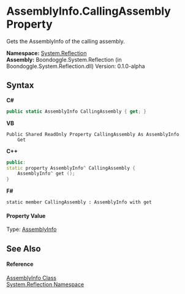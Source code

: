 # AssemblyInfo.CallingAssembly Property 
 

Gets the AssemblyInfo of the calling assembly.

**Namespace:**&nbsp;<a href="3ab486cc-fe31-1c1d-2711-62118c2afbf2.md">System.Reflection</a><br />**Assembly:**&nbsp;Boondoggle.System.Reflection (in Boondoggle.System.Reflection.dll) Version: 0.1.0-alpha

## Syntax

**C#**<br />
``` C#
public static AssemblyInfo CallingAssembly { get; }
```

**VB**<br />
``` VB
Public Shared ReadOnly Property CallingAssembly As AssemblyInfo
	Get
```

**C++**<br />
``` C++
public:
static property AssemblyInfo^ CallingAssembly {
	AssemblyInfo^ get ();
}
```

**F#**<br />
``` F#
static member CallingAssembly : AssemblyInfo with get

```


#### Property Value
Type: <a href="750e21a9-0b7e-19b9-3849-1f20456e82e0.md">AssemblyInfo</a>

## See Also


#### Reference
<a href="750e21a9-0b7e-19b9-3849-1f20456e82e0.md">AssemblyInfo Class</a><br /><a href="3ab486cc-fe31-1c1d-2711-62118c2afbf2.md">System.Reflection Namespace</a><br />